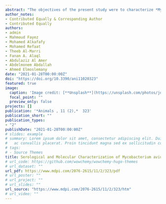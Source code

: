 ```yaml
---
abstract: "The objectives of the present study were to characterize *Mycobacterium avium* subsp. *paratuberculosis* (MAP) infection using serological and molecular tools and investigate the distribution and molecular characterization of MAP strains (cattle (C) and sheep (S) types) in sheep, goat, cattle, and camel herds in Eastern Province, Saudi Arabia. Serum and fecal samples were collected from all animals aged >2 years old in 31 herds (sheep = 8, goats = 6, cattle = 8 and camels = 9) from January to December 2019. Serum samples were tested by ELISA for the detection of MAP antibodies. Fecal samples were tested by PCR for the detection of MAP *IS900* gene and the identification of MAP strains. MAP antibodies were detected in 19 (61.3%) herds. At the animal level, antibodies against MAP were detected in 43 (19.5%) sheep, 21 (17.1%) goats, 13 (19.7%) cattle and 22 (9.1%) camels. The *IS900* gene of MAP was detected in 23 (74.2%) herds and was directly amplified from fecal samples of 59 (26.8%) sheep, 34 (27.6%) goats, 20 (30.3%) cattle and 36 (15.0%) camels. The S-type was the most prevalent MAP type identified in 15 herds, and all were identified as type-I, while the C-type was identified in only 8 herds. The *IS900* sequences revealed genetic differences among the MAP isolates recovered from sheep, goats, cattle and camels. Results from the present study show that MAP was prevalent and confirm the distribution of different MAP strains in sheep, goat, cattle and camel herds in Eastern Province, Saudi Arabia."
author_notes:
- Contributed Equally & Corresponding Author
- Contributed Equally
authors:
- admin
- Mahmoud Fayez
- Mohamed Alkafafy
- Mohamed Refaat
- Theeb Al-Marri
- Fanan A. Alaql
- Abdulaziz Al Amer
- Abdelmonem Abdallah
- Ahmed Elmoslemany
date: "2021-01-28T00:00:00Z"
doi: "https://doi.org/10.3390/ani11020323"
featured: true
image:
  caption: 'Image credit: [**Unsplash**](https://unsplash.com/photos/jdD8gXaTZsc)'
  focal_point: ""
  preview_only: false
projects: []
publication: '*Animals , 11 (2),*  323'
publication_short: ""
publication_types:
- "2"
publishDate: "2021-01-28T00:00:00Z"
# slides: example
# summary: Lorem ipsum dolor sit amet, consectetur adipiscing elit. Duis posuere tellus
#   ac convallis placerat. Proin tincidunt magna sed ex sollicitudin condimentum.
# tags:
# - Source Themes
title: Serological and Molecular Characterization of Mycobacterium avium Subsp. paratuberculosis (MAP) from Sheep, Goats, Cattle and Camels in the Eastern Province, Saudi Arabia
# url_code: https://github.com/wowchemy/wowchemy-hugo-themes
# url_dataset: ""
url_pdf: https://www.mdpi.com/2076-2615/11/2/323/pdf
# url_poster: ""
# url_project: ""
# url_slides: ""
url_source: "https://www.mdpi.com/2076-2615/11/2/323/htm"
# url_video: ""
---
```

